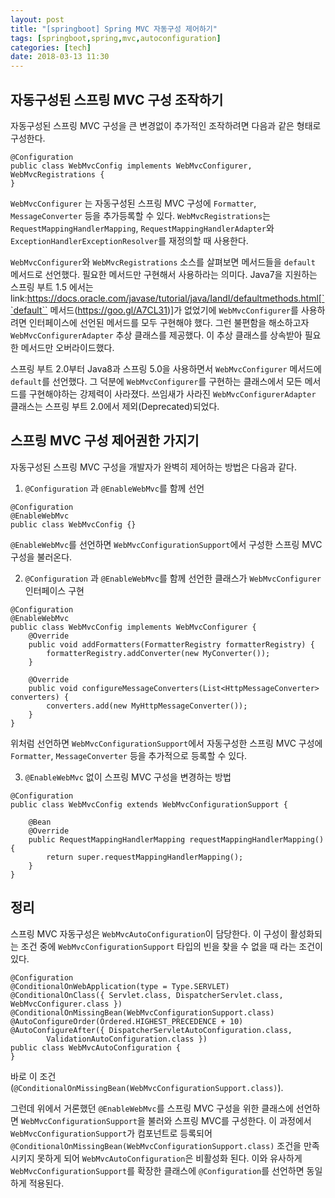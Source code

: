 ```yaml
---
layout: post
title: "[springboot] Spring MVC 자동구성 제어하기"
tags: [springboot,spring,mvc,autoconfiguration]
categories: [tech]
date: 2018-03-13 11:30
---
```


## 자동구성된 스프링 MVC 구성 조작하기

자동구성된 스프링 MVC 구성을 큰 변경없이 추가적인 조작하려면 다음과 같은 형태로 구성한다.

```
@Configuration
public class WebMvcConfig implements WebMvcConfigurer, WebMvcRegistrations {
}
```

  ``WebMvcConfigurer`` 는 자동구성된 스프링 MVC 구성에 ``Formatter``, ``MessageConverter`` 등을 추가등록할 수 있다. ``WebMvcRegistrations``는 ``RequestMappingHandlerMapping``, ``RequestMappingHandlerAdapter``와 ``ExceptionHandlerExceptionResolver``를 재정의할 때 사용한다.


``WebMvcConfigurer``와 ``WebMvcRegistrations`` 소스를 살펴보면 메서드들을 ``default`` 메서드로 선언했다. 필요한 메서드만 구현해서 사용하라는 의미다. Java7을 지원하는 스프링 부트 1.5 에서는 link:https://docs.oracle.com/javase/tutorial/java/IandI/defaultmethods.html[``default`` 메서드(https://goo.gl/A7CL31)]가 없었기에 ``WebMvcConfigurer``를 사용하려면 인터페이스에 선언된 메서드를 모두 구현해야 했다. 그런 불편함을 해소하고자 ``WebMvcConfigurerAdapter`` 추상 클래스를 제공했다. 이 추상 클래스를 상속받아 필요한 메서드만 오버라이드했다.

스프링 부트 2.0부터 Java8과 스프링 5.0을 사용하면서 ``WebMvcConfigurer`` 메서드에 ``default``를 선언했다. 그 덕분에 ``WebMvcConfigurer``를 구현하는 클래스에서 모든 메서드를 구현해야하는 강제력이 사라졌다. 쓰임새가 사라진 ``WebMvcConfigurerAdapter`` 클래스는 스프링 부트 2.0에서 제외(Deprecated)되었다.


## 스프링 MVC 구성 제어권한 가지기
자동구성된 스프링 MVC 구성을 개발자가 완벽히 제어하는 방법은 다음과 같다.

1. ``@Configuration`` 과 ``@EnableWebMvc``를 함께 선언
  ```
  @Configuration
  @EnableWebMvc
  public class WebMvcConfig {}
  ```


  ``@EnableWebMvc``를 선언하면  ``WebMvcConfigurationSupport``에서 구성한 스프링 MVC 구성을 불러온다.


2. ``@Configuration`` 과 ``@EnableWebMvc``를 함께 선언한 클래스가 ``WebMvcConfigurer`` 인터페이스 구현

  ```
  @Configuration
  @EnableWebMvc
  public class WebMvcConfig implements WebMvcConfigurer {
      @Override
      public void addFormatters(FormatterRegistry formatterRegistry) {
          formatterRegistry.addConverter(new MyConverter());
      }

      @Override
      public void configureMessageConverters(List<HttpMessageConverter> converters) {
          converters.add(new MyHttpMessageConverter());
      }
  }
  ```

  위처럼 선언하면 ``WebMvcConfigurationSupport``에서 자동구성한 스프링 MVC 구성에 ``Formatter``, ``MessageConverter`` 등을 추가적으로 등록할 수 있다.

3. ``@EnableWebMvc`` 없이 스프링 MVC 구성을 변경하는 방법

```
@Configuration
public class WebMvcConfig extends WebMvcConfigurationSupport {

    @Bean
    @Override
    public RequestMappingHandlerMapping requestMappingHandlerMapping() {
        return super.requestMappingHandlerMapping();
    }
}
```

## 정리
스프링 MVC 자동구성은 ``WebMvcAutoConfiguration``이 담당한다. 이 구성이 활성화되는 조건 중에 ``WebMvcConfigurationSupport`` 타입의 빈을 찾을 수 없을 때 라는 조건이 있다.

```
@Configuration
@ConditionalOnWebApplication(type = Type.SERVLET)
@ConditionalOnClass({ Servlet.class, DispatcherServlet.class, WebMvcConfigurer.class })
@ConditionalOnMissingBean(WebMvcConfigurationSupport.class)
@AutoConfigureOrder(Ordered.HIGHEST_PRECEDENCE + 10)
@AutoConfigureAfter({ DispatcherServletAutoConfiguration.class,
		ValidationAutoConfiguration.class })
public class WebMvcAutoConfiguration {
}
```
바로 이 조건(``@ConditionalOnMissingBean(WebMvcConfigurationSupport.class)``).

그런데 위에서 거론했던 ``@EnableWebMvc``를 스프링 MVC 구성을 위한 클래스에 선언하면 ``WebMvcConfigurationSupport``을 불러와 스프링 MVC를 구성한다. 이 과정에서 ``WebMvcConfigurationSupport``가 컴포넌트로 등록되어 ``@ConditionalOnMissingBean(WebMvcConfigurationSupport.class)`` 조건을 만족시키지 못하게 되어 ``WebMvcAutoConfiguration``은 비활성화 된다. 이와 유사하게 ``WebMvcConfigurationSupport``를 확장한 클래스에 ``@Configuration``를 선언하면 동일하게 적용된다.
